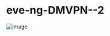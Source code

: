 # eve-ng-DMVPN--2

![image](https://github.com/user-attachments/assets/f59803d0-a637-4035-88be-570032308ef3)
